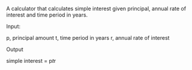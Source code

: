 A calculator that calculates simple interest given principal, annual rate of interest and time period in years.



Input:

   p, principal amount
   t, time period in years
   r, annual rate of interest
   
Output

   simple interest = p*t*r
